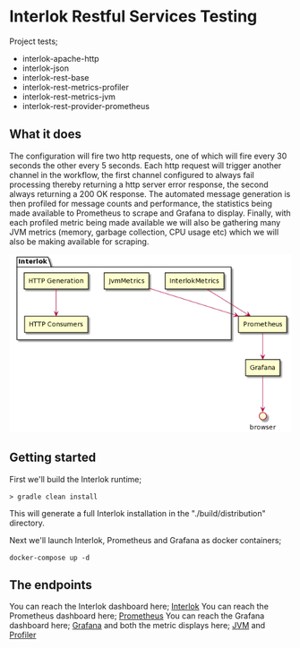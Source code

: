 # Interlok Restful Services Testing

Project tests;
 - interlok-apache-http
 - interlok-json
 - interlok-rest-base
 - interlok-rest-metrics-profiler
 - interlok-rest-metrics-jvm
 - interlok-rest-provider-prometheus

## What it does

The configuration will fire two http requests, one of which will fire every 30 seconds the other every 5 seconds.  Each http request will trigger another channel in the workflow, the first channel configured to always fail processing thereby returning a http server error response, the second always returning a 200 OK response.
The automated message generation is then profiled for message counts and performance, the statistics being made available to Prometheus to scrape and Grafana to display.  Finally, with each profiled metric being made available we will also be gathering many JVM metrics (memory, garbage collection, CPU usage etc) which we will also be making available for scraping.

![restful diagram](/restful.png "restful diagram")

## Getting started

First we'll build the Interlok runtime;

```shell
> gradle clean install
```
This will generate a full Interlok installation in the "./build/distribution" directory.

Next we'll launch Interlok, Prometheus and Grafana as docker containers;  

```
docker-compose up -d
```

## The endpoints

You can reach the Interlok dashboard here; [Interlok](http://localhost:8081/interlok/login.html)
You can reach the Prometheus dashboard here; [Prometheus](http://localhost:9090)
You can reach the Grafana dashboard here; [Grafana](http://localhost:3000) and both the metric displays here; [JVM](http://localhost:3000/d/K9kmttsGk/jvm?orgId=1&refresh=30s) and [Profiler](http://localhost:3000/d/XyHj4tsMk/interlok?orgId=1&refresh=30s)
